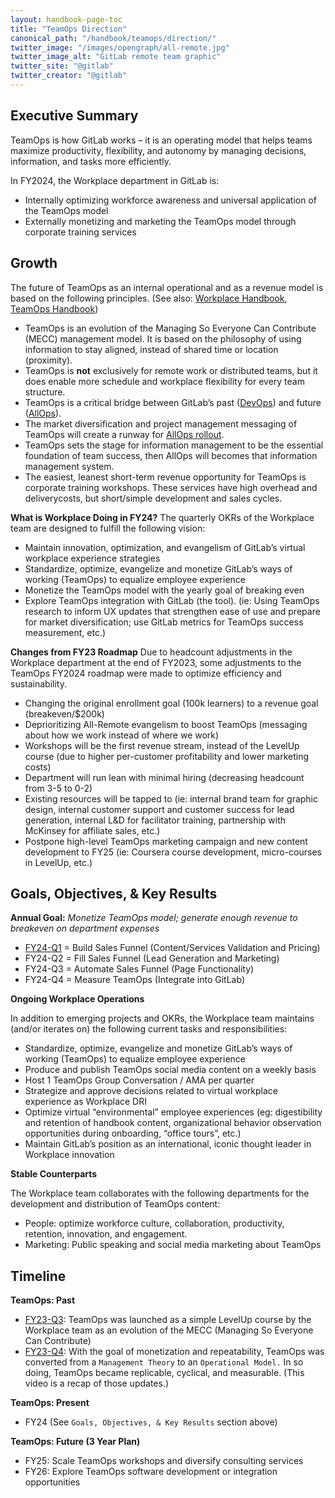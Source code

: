 ```yaml
---
layout: handbook-page-toc
title: "TeamOps Direction"
canonical_path: "/handbook/teamops/direction/"
twitter_image: "/images/opengraph/all-remote.jpg"
twitter_image_alt: "GitLab remote team graphic"
twitter_site: "@gitlab"
twitter_creator: "@gitlab"
---
```


## Executive Summary

TeamOps is how GitLab works – it is an operating model that helps teams maximize productivity, flexibility, and autonomy by managing decisions, information, and tasks more efficiently.

In FY2024, the Workplace department in GitLab is:
- Internally optimizing workforce awareness and universal application of the TeamOps model
- Externally monetizing and marketing the TeamOps model through corporate training services

## Growth

The future of TeamOps as an internal operational and as a revenue model is based on the following principles. (See also: [Workplace Handbook](https://about.gitlab.com/ceo/chief-of-staff-team/workplace/), [TeamOps Handbook](/handbook/teamops/))

- TeamOps is an evolution of the Managing So Everyone Can Contribute (MECC) management model. It is based on the philosophy of using information to stay aligned, instead of shared time or location (proximity).
- TeamOps is **not** exclusively for remote work or distributed teams, but it does enable more schedule and workplace flexibility for every team structure.
- TeamOps is a critical bridge between GitLab’s past ([DevOps](https://about.gitlab.com/topics/devops/)) and future ([AllOps](https://about.gitlab.com/company/vision/#vision)).
- The market diversification and project management messaging of TeamOps will create a runway for [AllOps rollout](https://about.gitlab.com/company/cadence/#example-of-cadence-flow).
- TeamOps sets the stage for information management to be the essential foundation of team success, then AllOps will becomes that information management system.
- The easiest, leanest short-term revenue opportunity for TeamOps is corporate training workshops. These services have high overhead and deliverycosts, but short/simple development and sales cycles.

**What is Workplace Doing in FY24?**
The quarterly OKRs of the Workplace team are designed to fulfill the following vision:
- Maintain innovation, optimization, and evangelism of GitLab’s virtual workplace experience strategies
- Standardize, optimize, evangelize and monetize GitLab’s ways of working (TeamOps) to equalize employee experience
- Monetize the TeamOps model with the yearly goal of breaking even
- Explore TeamOps integration with GitLab (the tool). (ie: Using TeamOps research to inform UX updates that strengthen ease of use and prepare for market diversification; use GitLab metrics for TeamOps success measurement, etc.)

**Changes from FY23 Roadmap**
Due to headcount adjustments in the Workplace department at the end of FY2023, some adjustments to the TeamOps FY2024 roadmap were made to optimize efficiency and sustainability.
- Changing the original enrollment goal (100k learners) to a revenue goal (breakeven/$200k)
- Deprioritizing All-Remote evangelism to boost TeamOps (messaging about how we work instead of where we work)
- Workshops will be the first revenue stream, instead of the LevelUp course (due to higher per-customer profitability and lower marketing costs)
- Department will run lean with minimal hiring (decreasing headcount from 3-5 to 0-2)
- Existing resources will be tapped to (ie: internal brand team for graphic design, internal customer support and customer success for lead generation, internal L&D for facilitator training, partnership with McKinsey for affiliate sales, etc.)
- Postpone high-level TeamOps marketing campaign and new content development to FY25 (ie: Coursera course development, micro-courses in LevelUp, etc.)

## Goals, Objectives, & Key Results

**Annual Goal:** _Monetize TeamOps model; generate enough revenue to breakeven on department expenses_

- [FY24-Q1](https://gitlab.com/groups/gitlab-com/ceo-chief-of-staff-team/workplace/-/epics/2) = Build Sales Funnel (Content/Services Validation and Pricing)
- FY24-Q2 = Fill Sales Funnel (Lead Generation and Marketing)
- FY24-Q3 = Automate Sales Funnel (Page Functionality)
- FY24-Q4 = Measure TeamOps (Integrate into GitLab)

**Ongoing Workplace Operations**

In addition to emerging projects and OKRs, the Workplace team maintains (and/or iterates on) the following current tasks and responsibilities:

- Standardize, optimize, evangelize and monetize GitLab’s ways of working (TeamOps) to equalize employee experience
- Produce and publish TeamOps social media content on a weekly basis
- Host 1 TeamOps Group Conversation / AMA per quarter
- Strategize and approve decisions related to virtual workplace experience as Workplace DRI
- Optimize virtual “environmental” employee experiences (eg: digestibility and retention of handbook content, organizational behavior observation opportunities during onboarding, “office tours”, etc.)
- Maintain GitLab’s position as an international, iconic thought leader in Workplace innovation

**Stable Counterparts**

The Workplace team collaborates with the following departments for the development and distribution of TeamOps content:

- People: optimize workforce culture, collaboration, productivity, retention, innovation, and engagement.
- Marketing: Public speaking and social media marketing about TeamOps

## Timeline

**TeamOps: Past**

- [FY23-Q3](https://gitlab.com/groups/gitlab-com/-/epics/1841): TeamOps was launched as a simple LevelUp course by the Workplace team as an evolution of the MECC (Managing So Everyone Can Contribute)
- [FY23-Q4](https://gitlab.com/groups/gitlab-com/-/epics/1978): With the goal of monetization and repeatability, TeamOps was converted from a `Management Theory` to an `Operational Model.` In so doing, TeamOps became replicable, cyclical, and measurable.  (This video is a recap of those updates.)

**TeamOps: Present**

- FY24 (See `Goals, Objectives, & Key Results` section above)

**TeamOps: Future (3 Year Plan)**

- FY25: Scale TeamOps workshops and diversify consulting services
- FY26: Explore TeamOps software development or integration opportunities
